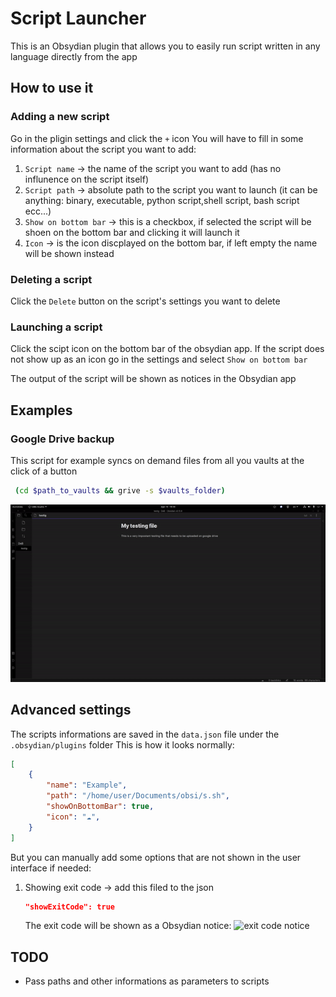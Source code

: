 # Script Launcher
This is an Obsydian plugin that allows you to easily run script written in any language directly from the app

## How to use it
### Adding a new script 
Go in the pligin settings and click the `+` icon
You will have to fill in some information about the script you want to add:
1. `Script name` → the name of the script you want to add (has no influnence on the script itself)
2. `Script path` → absolute path to the script you want to launch (it can be anything: binary, executable, python script,shell script, bash script ecc...)
3. `Show on bottom bar` → this is a checkbox, if selected the script will be shoen on the bottom bar and clicking it will launch it
4. `Icon` → is the icon discplayed on the bottom bar, if left empty the name will be shown instead

### Deleting a script 
Click the `Delete` button on the script's settings you want to delete 

### Launching a script 
Click the scipt icon on the bottom bar of the obsydian app.
If the script does not show up as an icon go in the settings and select `Show on bottom bar`

The output of the script will be shown as notices in the Obsydian app

## Examples 

### Google Drive backup 
This script for example syncs on demand files from all you vaults at the click of a button
```sh
 (cd $path_to_vaults && grive -s $vaults_folder)
```
![](https://github.com/AlessandroRuggiero/script-launcher/blob/master/docs/images/launching-scipt-example.gif)
## Advanced settings
The scripts informations are saved in the `data.json` file under the `.obsydian/plugins` folder
This is how it looks normally:
```json
[
    {
        "name": "Example",
        "path": "/home/user/Documents/obsi/s.sh",
        "showOnBottomBar": true,
        "icon": "☁",
    }
]
```
But you can manually add some options that are not shown in the user interface if needed:
1. Showing exit code → add this filed to the json
    ```json
    "showExitCode": true
    ```
    The exit code will be shown as a Obsydian notice:
    ![exit code notice](s://github.com/AlessandroRuggiero/script-launcher/blob/master/docs/images/exit-code-notice.png)
## TODO
- Pass paths and other informations as parameters to scripts